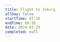 ```yaml
---
title: Flight to Joburg
allDay: false
startTime: 07:30
endTime: 09:30
date: 2024-03-29
completed: null
---
```

